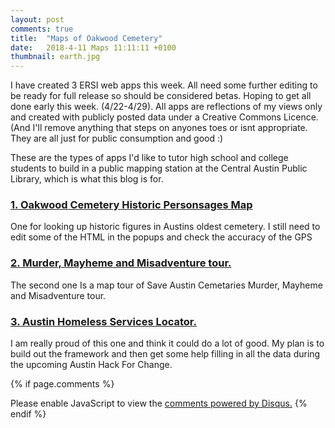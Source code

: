 ```yaml
---
layout: post
comments: true
title:  "Maps of Oakwood Cemetery"
date:   2018-4-11 Maps 11:11:11 +0100
thumbnail: earth.jpg
---
```

I have created 3 ERSI web apps this week. All need some further editing to be ready for full release so should be considered betas. Hoping to get all done early this week. (4/22-4/29). All apps are reflections of my views only and created with publicly posted data under a Creative Commons Licence.  (And I'll remove anything that steps on anyones toes or isnt appropriate. They are all just for public consumption and good :) 

These are the types of apps I'd like to tutor high school and college students to build in a public mapping station at the Central Austin Public Library, which is what this blog is for.

### [1. Oakwood Cemetery Historic Personsages Map](https://goo.gl/n1R2LW "Heading link")

One for looking up historic figures in Austins oldest cemetery. I still need to edit some of the HTML in the popups and check the accuracy of the GPS

### [2. Murder, Mayheme and Misadventure tour.](https://github.com/pandao/editor.md "Heading link")

The second one Is a map tour of Save Austin Cemetaries Murder, Mayheme and Misadventure tour.

### [3. Austin Homeless Services Locator.](https://github.com/pandao/editor.md "Heading link")
I am really proud of this one and think it could do a lot of good. My plan is to build out the framework and then get some help filling in all the data during the upcoming Austin Hack For Change. 

{% if page.comments %} 
<div id="disqus_thread"></div>
<script>

/**
*  RECOMMENDED CONFIGURATION VARIABLES: EDIT AND UNCOMMENT THE SECTION BELOW TO INSERT DYNAMIC VALUES FROM YOUR PLATFORM OR CMS.
*  LEARN WHY DEFINING THESE VARIABLES IS IMPORTANT: https://disqus.com/admin/universalcode/#configuration-variables*/
/*
var disqus_config = function () {
this.page.url = PAGE_URL;  // Replace PAGE_URL with your page's canonical URL variable
this.page.identifier = PAGE_IDENTIFIER; // Replace PAGE_IDENTIFIER with your page's unique identifier variable
};
*/
(function() { // DON'T EDIT BELOW THIS LINE
var d = document, s = d.createElement('script');
s.src = 'https://http-esri4apl-site.disqus.com/embed.js';
s.setAttribute('data-timestamp', +new Date());
(d.head || d.body).appendChild(s);
})();
</script>
<noscript>Please enable JavaScript to view the <a href="https://disqus.com/?ref_noscript">comments powered by Disqus.</a></noscript>
{% endif %}
